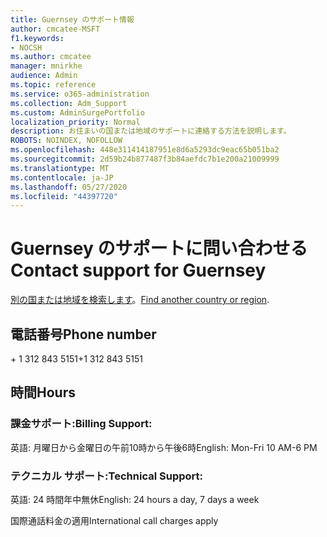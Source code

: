 ```yaml
---
title: Guernsey のサポート情報
author: cmcatee-MSFT
f1.keywords:
- NOCSH
ms.author: cmcatee
manager: mnirkhe
audience: Admin
ms.topic: reference
ms.service: o365-administration
ms.collection: Adm_Support
ms.custom: AdminSurgePortfolio
localization_priority: Normal
description: お住まいの国または地域のサポートに連絡する方法を説明します。
ROBOTS: NOINDEX, NOFOLLOW
ms.openlocfilehash: 448e311414187951e8d6a5293dc9eac65b051ba2
ms.sourcegitcommit: 2d59b24b877487f3b84aefdc7b1e200a21009999
ms.translationtype: MT
ms.contentlocale: ja-JP
ms.lasthandoff: 05/27/2020
ms.locfileid: "44397720"
---
```

# <a name="contact-support-for-guernsey"></a><span data-ttu-id="ce071-103">Guernsey のサポートに問い合わせる</span><span class="sxs-lookup"><span data-stu-id="ce071-103">Contact support for Guernsey</span></span>

<span data-ttu-id="ce071-104">[別の国または地域を検索します](../contact-support-for-business-products.md)。</span><span class="sxs-lookup"><span data-stu-id="ce071-104">[Find another country or region](../contact-support-for-business-products.md).</span></span>

## <a name="phone-number"></a><span data-ttu-id="ce071-105">電話番号</span><span class="sxs-lookup"><span data-stu-id="ce071-105">Phone number</span></span>
<span data-ttu-id="ce071-106">+ 1 312 843 5151</span><span class="sxs-lookup"><span data-stu-id="ce071-106">+1 312 843 5151</span></span>

## <a name="hours"></a><span data-ttu-id="ce071-107">時間</span><span class="sxs-lookup"><span data-stu-id="ce071-107">Hours</span></span>
### <a name="billing-support"></a><span data-ttu-id="ce071-108">課金サポート:</span><span class="sxs-lookup"><span data-stu-id="ce071-108">Billing Support:</span></span>

<span data-ttu-id="ce071-109">英語: 月曜日から金曜日の午前10時から午後6時</span><span class="sxs-lookup"><span data-stu-id="ce071-109">English: Mon-Fri 10 AM-6 PM</span></span>

### <a name="technical-support"></a><span data-ttu-id="ce071-110">テクニカル サポート:</span><span class="sxs-lookup"><span data-stu-id="ce071-110">Technical Support:</span></span>

<span data-ttu-id="ce071-111">英語: 24 時間年中無休</span><span class="sxs-lookup"><span data-stu-id="ce071-111">English: 24 hours a day, 7 days a week</span></span>

<span data-ttu-id="ce071-112">国際通話料金の適用</span><span class="sxs-lookup"><span data-stu-id="ce071-112">International call charges apply</span></span>
